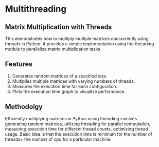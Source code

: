 # Multithreading

## Matrix Multiplication with Threads
This demonstrates how to multiply multiple matrices concurrently using threads in Python. It provides a simple implementation using the threading module to parallelize matrix multiplication tasks.

## Features
1. Generates random matrices of a specified size.
2. Multiplies multiple matrices with varying numbers of threads.
3. Measures the execution time for each configuration.
4. Plots the execution time graph to visualize performance.

## Methodolgy 
Efficiently multiplying matrices in Python using threading involves generating random matrices, utilizing threading for parallel computation, measuring execution time for different thread counts, optimizing thread usage.
Basic idea is that the execution time is minimum for the number of threads= the number of cpu for a particular machine.


